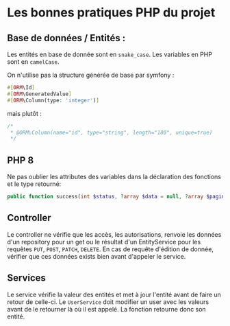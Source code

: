 # Les bonnes pratiques PHP du projet

## Base de données / Entités :
Les entités en base de donnée sont en `snake_case`.
Les variables en PHP sont en `camelCase`.

On n'utilise pas la structure générée de base par symfony : 
```php
#[ORM\Id]
#[ORM\GeneratedValue]
#[ORM\Column(type: 'integer')]
```
mais plutôt :
```php
/*
 * @ORM\Column(name="id", type="string", length="180", unique=true)
 */
```

## PHP 8
Ne pas oublier les attributes des variables dans la déclaration des fonctions et le type retourné:
```php
public function success(int $status, ?array $data = null, ?array $pagination = null, ?array $information = null): JsonResponse
```

## Controller
Le controller ne vérifie que les accès, les autorisations, renvoie les données d'un repository pour un get ou le résultat d'un EntityService pour les requêtes `PUT`, `POST`, `PATCH`, `DELETE`.
En cas de requête d'édition de donnée, vérifier que ces données exists bien avant d'appeler le service.

## Services
Le service vérifie la valeur des entités et met à jour l'entité avant de faire un retour de celle-ci.
Le `UserService` doit modifier un user avec les valeurs avant de le retourner là où il est appelé. La fonction retourne donc son entité. 
